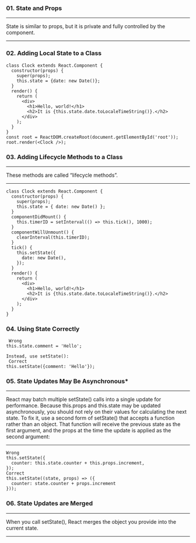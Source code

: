 ### 01. State and Props

---

State is similar to props, but it is private and fully controlled by the component.

---

### 02. Adding Local State to a Class

```
class Clock extends React.Component {
  constructor(props) {
    super(props);
    this.state = {date: new Date()};
  }
  render() {
    return (
      <div>
        <h1>Hello, world!</h1>
        <h2>It is {this.state.date.toLocaleTimeString()}.</h2>
      </div>
    );
  }
}
const root = ReactDOM.createRoot(document.getElementById('root'));
root.render(<Clock />);
```

### 03. Adding Lifecycle Methods to a Class

---

These methods are called “lifecycle methods”.

---

```
class Clock extends React.Component {
  constructor(props) {
    super(props);
    this.state = { date: new Date() };
  }
  componentDidMount() {
    this.timerID = setInterval(() => this.tick(), 1000);
  }
  componentWillUnmount() {
    clearInterval(this.timerID);
  }
  tick() {
    this.setState({
      date: new Date(),
    });
  }
  render() {
    return (
      <div>
        <h1>Hello, world!</h1>
        <h2>It is {this.state.date.toLocaleTimeString()}.</h2>
      </div>
    );
  }
}
```

### 04. Using State Correctly

```
 Wrong
this.state.comment = 'Hello';

Instead, use setState():
 Correct
this.setState({comment: 'Hello'});
```

### 05. State Updates May Be Asynchronous\*

---

React may batch multiple setState() calls into a single update for performance.
Because this.props and this.state may be updated asynchronously, you should not rely on their values for calculating the next state.
To fix it, use a second form of setState() that accepts a function rather than an object. That function will receive the previous state as the first argument, and the props at the time the update is applied as the second argument:

---

```
Wrong
this.setState({
  counter: this.state.counter + this.props.increment,
});
Correct
this.setState((state, props) => ({
  counter: state.counter + props.increment
}));
```

### 06. State Updates are Merged

---

When you call setState(), React merges the object you provide into the current state.

---
